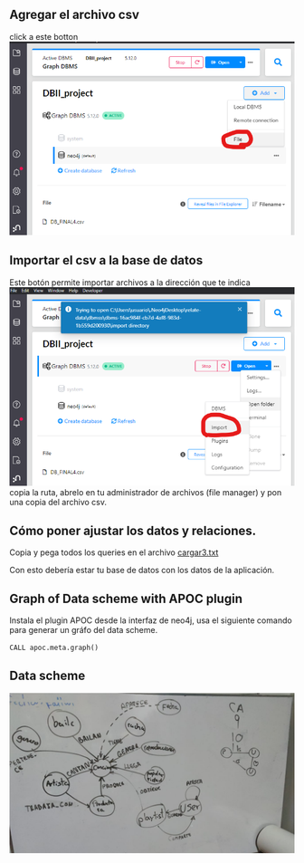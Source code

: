 ## Agregar el archivo csv

click a este botton
![alt text](boton_para_agregar_archivo_file.png)

## Importar el csv a la base de datos

Este botón permite importar  archivos a la dirección que te indica
![alt text](image-1.png)
copia la ruta, abrelo en tu administrador de archivos (file manager) y pon una copia del archivo csv.

## Cómo poner ajustar los datos y relaciones.

Copia y pega todos los queries en el archivo [cargar3.txt](cargar3.txt)

Con esto debería estar tu base de datos con los datos de la aplicación.

## Graph of Data scheme with APOC plugin
Instala el plugin APOC desde la interfaz de neo4j, usa el siguiente comando para generar un gráfo del data scheme.
```txt
CALL apoc.meta.graph()
```



## Data scheme

![alt text](Data_scheme.jpg)

